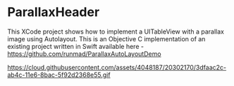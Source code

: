 # ParallaxHeader
This XCode project shows how to implement a UITableView with a parallax image using Autolayout.
This is an Objective C implementation of an existing project written in Swift available here - https://github.com/runmad/ParallaxAutoLayoutDemo

https://cloud.githubusercontent.com/assets/4048187/20302170/3dfaac2c-ab4c-11e6-8bac-5f92d2368e55.gif
